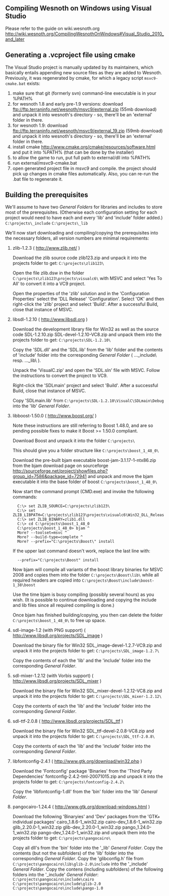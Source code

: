 ## Compiling Wesnoth on Windows using Visual Studio

Please refer to the guide on wiki.wesnoth.org
http://wiki.wesnoth.org/CompilingWesnothOnWindows#Visual_Studio_2010_and_later


## Generating a .vcproject file using cmake

The Visual Studio project is manually updated by its maintainers, which basically
entails appending new source files as they are added to Wesnoth. Previously, it
was regenerated by cmake, for which a legacy script `msvc9-cmake.bat` exists:

   1. make sure that git (formerly svn) command-line executable is in your %PATH%
   2. for wesnoth 1.8 and early pre-1.9 versions: download
      ftp://ftp.terraninfo.net/wesnoth/msvc9/external.zip (55mb download) and
      unpack it into wesnoth's directory - so, there'll be an 'external'
      folder in there.
   3. for wesnoth 1.9: download
      ftp://ftp.terraninfo.net/wesnoth/msvc9/external_19.zip (59mb download)
      and unpack it into wesnoth's directory - so, there'll be an 'external'
      folder in there.
   4. install cmake http://www.cmake.org/cmake/resources/software.html and
      put it into %PATH% (that can be done by the installer)
   5. to allow the game to run, put full path to external/dll into %PATH%
   6. run external/msvc9-cmake.bat
   7. open generated project file in msvc9 and compile. the project should
      pick up changes in cmake files automatically. Also, you can re-run the
      .bat file to regenerate it.


## Building the prerequisites

We'll assume to have two *General Folders* for libraries and includes to store
most of the prerequisites. (Otherwise each configuration setting for each
project would need to have each and every 'lib' and 'include' folder added.)
  `C:\projects\_include`
  `C:\projects\_lib`

We'll now start downloading and compiling/copying the prerequisites into the necessary
folders, all version numbers are minimal requirements:


   1. zlib-1.2.3 ( http://www.zlib.net/ )

      Download the zlib source code
      	zlib123.zip
      and unpack it into the projects folder to get:
      	`C:\projects\zlib123\`

      Open the file zlib.dsw in the folder
      	`C:\projects\zlib123\projects\visualc6\`
      with MSVC and select 'Yes To All' to convert it into a VC9 project.

      Open the properties of the 'zlib' solution and in the
      'Configuration Properties' select the 'DLL Release'
      'Configuration'. Select 'OK' and then right-click the 'zlib'
      project and select 'Build'. After a successful Build, close that
      instance of MSVC.


   2. libsdl-1.2.10 ( http://www.libsdl.org )

      Download the development library file for Win32 as well as the
      source code
      	SDL-1.2.10.zip
      	SDL-devel-1.2.10-VC8.zip
      and unpack them into the projects folder to get:
      	`C:\projects\SDL-1.2.10\`

      Copy the 'SDL.dll' and the 'SDL.lib' from the 'lib' folder
      and the contents of 'include' folder into the corresponding
      *General Folder* ( ...\_include\ resp. ...\_lib\ ).

      Unpack the 'VisualC.zip' and open the 'SDL.sln' file with MSVC.
      Follow the instructions to convert the project to VC9.

      Right-click the 'SDLmain' project and select 'Build'. After a
      successful Build, close that instance of MSVC.

      Copy 'SDLmain.lib' from
      	`C:\projects\SDL-1.2.10\VisualC\SDLmain\Debug`
      into the 'lib' *General Folder*.


   3. libboost-1.50.0 ( http://www.boost.org/ )

      Note these instructions are still referring to Boost 1.48.0, and are so
      pending possible fixes to make it Boost >= 1.50.0 compliant.

      Download Boost and unpack it into the folder
      	`C:\projects\`

      This should give you a folder structure like
      	`C:\projects\boost_1_48_0\`

      Download the pre-built bjam executable
      	boost-jam-3.1.17-1-ntx86.zip
      from the bjam download page on sourceforge
      	http://sourceforge.net/project/showfiles.php?group_id=7586&package_id=72941
      and unpack and move the bjam executable it into the base folder
      of boost
      	`C:\projects\boost_1_48_0\`

      Now start the command prompt (CMD.exe) and invoke the following
      commands:
      ```
      	C:\> set ZLIB_SOURCE=C:\projects\zlib123\
      	C:\> set ZLIB_LIBPATH=C:\projects\zlib123\projects\visualc6\Win32_DLL_Release
      	C:\> set ZLIB_BINARY=zlib1.dll
      	C:\> cd C:\projects\boost_1_48_0
      	C:\projects\boost_1_48_0> bjam ^
      	More? --toolset=msvc ^
      	More? --build-type=complete ^
      	More? --prefix="C:\projects\Boost\" install
      ```

      If the upper last command doesn't work, replace the last line with:
      ```
      	--prefix="C:\projects\Boost" install
      ```

      Now bjam will compile all variants of the boost library binaries
      for MSVC 2008 and copies them into the folder
      	`C:\projects\Boost\lib\`
      while all required headers are copied into
      	`C:\projects\Boost\include\boost-1_38\boost`

      Use the time bjam is busy compiling (possibly several hours) as
      you wish. (It is possible to continue downloading and copying
      the include and lib files since all required compiling is done.)

      Once bjam has finished building/copying, you then can delete
      the folder
      	`C:\projects\boost_1_48_0\`
      to free up space.


   4. sdl-image-1.2 (with PNG support)
      	( http://www.libsdl.org/projects/SDL_image )

      Download the binary file for Win32
      	SDL_image-devel-1.2.7-VC9.zip
      and unpack it into the projects folder to get:
      	`C:\projects\SDL_image-1.2.7\`

      Copy the contents of each the 'lib' and the 'include' folder
      into the corresponding *General Folder*.


   5. sdl-mixer-1.2.12 (with Vorbis support)
      	( http://www.libsdl.org/projects/SDL_mixer )

      Download the binary file for Win32
      	SDL_mixer-devel-1.2.12-VC8.zip
      and unpack it into the projects folder to get:
      	`C:\projects\SDL_mixer-1.2.12\`

      Copy the contents of each the 'lib' and the 'include' folder
      into the corresponding *General Folder*.


   6. sdl-ttf-2.0.8 ( http://www.libsdl.org/projects/SDL_ttf )

      Download the binary file for Win32
      	SDL_ttf-devel-2.0.8-VC8.zip
      and unpack it into the projects folder to get:
      	`C:\projects\SDL_ttf-2.0.8\`

      Copy the contents of each the 'lib' and the 'include' folder
      into the corresponding *General Folder*.


   7. libfontconfig-2.4.1
      	( http://www.gtk.org/download/win32.php )

      Download the 'Fontconfig' package 'Binaries' from the
      'Third Party Dependencies'
      	fontconfig-2.4.2-tml-20071015.zip
      and unpack it into the projects folder to get:
      	`C:\projects\fontconfig-2.4.2\`

      Copy the 'libfontconfig-1.dll' from the 'bin' folder into the
      'lib' *General Folder*.


   8. pangocairo-1.24.4 ( http://www.gtk.org/download-windows.html )

      Download the following 'Binaryies' and 'Dev' packages from the
      'GTK+ individual packages'
      	cairo_1.8.6-1_win32.zip
      	cairo-dev_1.8.6-1_win32.zip
      	glib_2.20.0-1_win32.zip
      	glib-dev_2.20.0-1_win32.zip
      	pango_1.24.0-1_win32.zip
      	pango-dev_1.24.0-1_win32.zip
      and unpack them into the projects folder to get:
      	`C:\projects\pangocairo\`

      Copy all dll's from the 'bin' folder into the '_lib'
      *General Folder*.
      Copy the contents (but not the subfolders) of the 'lib' folder
      into the corresponding *General Folder*.
      Copy the 'glibconfig.h' file from
      `C:\projects\pangocairo\lib\glib-2.0\include` into the '_include'
      *General Folder*.
      Copy the contens (including subfolders) of the following folders
      into the '_include' *General Folder*:
      	`C:\projects\pangocairo\include\cairo`
      	`C:\projects\pangocairo\include\glib-2.0`
      	`C:\projects\pangocairo\include\pango-1.0`
